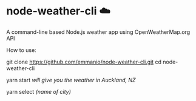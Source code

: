 # node-weather-cli ☁️

A command-line based Node.js weather app using OpenWeatherMap.org API 

How to use:

git clone https://github.com/emmanio/node-weather-cli.git
cd node-weather-cli

yarn start 
*will give you the weather in Auckland, NZ*

yarn select *(name of city)*
